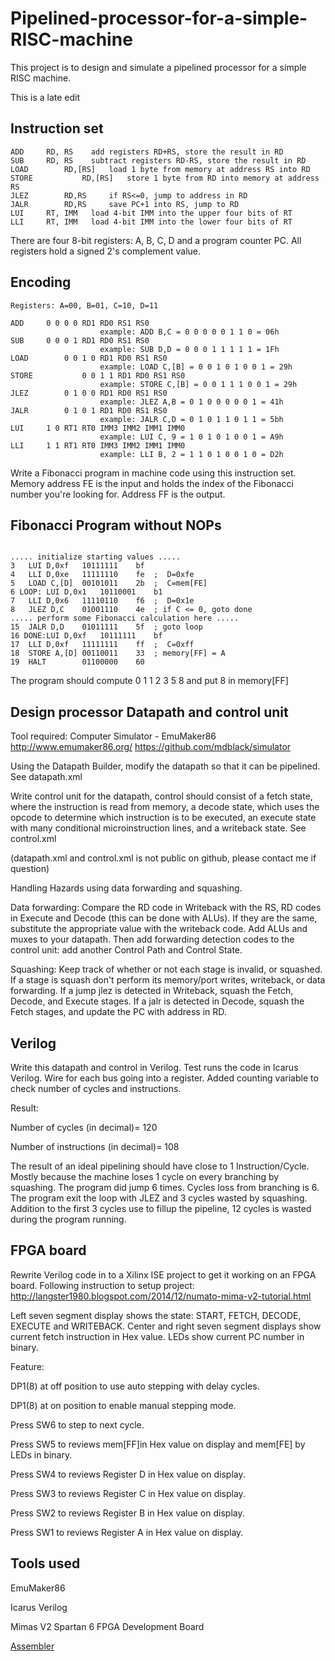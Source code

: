 # Pipelined-processor-for-a-simple-RISC-machine

This project is to design and simulate a pipelined processor for a simple RISC machine.


This is a late edit

## Instruction set

	ADD		RD, RS	  add registers RD+RS, store the result in RD
	SUB		RD, RS	  subtract registers RD-RS, store the result in RD
	LOAD		RD,[RS]	  load 1 byte from memory at address RS into RD
	STORE           RD,[RS]	  store 1 byte from RD into memory at address RS
	JLEZ		RD,RS     if RS<=0, jump to address in RD
	JALR		RD,RS     save PC+1 into RS, jump to RD
	LUI		RT, IMM	  load 4-bit IMM into the upper four bits of RT
	LLI		RT, IMM	  load 4-bit IMM into the lower four bits of RT
 
There are four 8-bit registers: A, B, C, D and a program counter PC.  All registers hold a signed 2's complement value. 

## Encoding
```
Registers: A=00, B=01, C=10, D=11

ADD		0 0 0 0 RD1 RD0 RS1 RS0	
					example: ADD B,C = 0 0 0 0 0 1 1 0 = 06h
SUB		0 0 0 1 RD1 RD0 RS1 RS0
					example: SUB D,D = 0 0 0 1 1 1 1 1 = 1Fh
LOAD		0 0 1 0 RD1 RD0 RS1 RS0
					example: LOAD C,[B] = 0 0 1 0 1 0 0 1 = 29h
STORE	        0 0 1 1 RD1 RD0 RS1 RS0
					example: STORE C,[B] = 0 0 1 1 1 0 0 1 = 29h
JLEZ		0 1 0 0 RD1 RD0 RS1 RS0
					example: JLEZ A,B = 0 1 0 0 0 0 0 1 = 41h
JALR		0 1 0 1 RD1 RD0 RS1 RS0
					example: JALR C,D = 0 1 0 1 1 0 1 1 = 5bh
LUI		1 0 RT1 RT0 IMM3 IMM2 IMM1 IMM0
					example: LUI C, 9 = 1 0 1 0 1 0 0 1 = A9h
LLI		1 1 RT1 RT0 IMM3 IMM2 IMM1 IMM0
					example: LLI B, 2 = 1 1 0 1 0 0 1 0 = D2h
```
Write a Fibonacci program in machine code using this instruction set.  Memory address FE is the input and holds the index of the Fibonacci number you're looking for.  Address FF is the output.  

## Fibonacci Program without NOPs

```

..... initialize starting values .....
3 	LUI D,0xf	10111111	bf
4 	LLI D,0xe	11111110	fe	;  D=0xfe
5 	LOAD C,[D]	00101011	2b	;  C=mem[FE]
6 LOOP:	LUI D,0x1	10110001	b1
7 	LLI D,0x6	11110110	f6	;  D=0x1e
8 	JLEZ D,C	01001110	4e	; if C <= 0, goto done
..... perform some Fibonacci calculation here .....
15 	JALR D,D	01011111	5f	; goto loop
16 DONE:LUI D,0xf	10111111	bf
17 	LLI D,0xf	11111111	ff	;  C=0xff
18 	STORE A,[D]	00110011	33	; memory[FF] = A
19 	HALT		01100000	60

```
The program should compute 0 1 1 2 3 5 8 and put 8 in memory[FF]



## Design processor Datapath and control unit

Tool required: Computer Simulator - EmuMaker86
http://www.emumaker86.org/
https://github.com/mdblack/simulator

Using the Datapath Builder, modify the datapath so that it can be pipelined. See datapath.xml

Write control unit for the datapath, control should consist of a fetch state, where the instruction is read from memory, a decode state, which uses the opcode to determine which instruction is to be executed, an execute state with many conditional microinstruction lines, and a writeback state. See control.xml

(datapath.xml and control.xml is not public on github, please contact me if question)

Handling Hazards using data forwarding and squashing.

Data forwarding: Compare the RD code in Writeback with the RS, RD codes in Execute and Decode (this can be done with ALUs). If they are the same, substitute the appropriate value with the writeback code.
Add ALUs and muxes to your datapath. Then add forwarding detection codes to the control unit: add another Control Path and Control State.

Squashing: Keep track of whether or not each stage is invalid, or squashed. If a stage is squash don't perform its memory/port writes, writeback, or data forwarding.
If a jump jlez is detected in Writeback, squash the Fetch, Decode, and Execute stages.
If a jalr is detected in Decode, squash the Fetch stages, and update the PC with address in RD.

## Verilog

Write this datapath and control in Verilog. Test runs the code in Icarus Verilog.
Wire for each bus going into a register.
Added counting variable to check number of cycles and instructions.

Result:

Number of cycles (in decimal)= 120

Number of instructions (in decimal)= 108

The result of an ideal pipelining should have close to 
1 Instruction/Cycle. Mostly because the machine loses 1 cycle on every branching
by squashing. The program did jump 6 times. Cycles loss from branching is 6.
The program exit the loop with JLEZ and 3 cycles wasted by squashing.
Addition to the first 3 cycles use to fillup the pipeline, 12 cycles is wasted during the program running.

## FPGA board

Rewrite Verilog code in to a Xilinx ISE project to get it working on an FPGA board.
Following instruction to setup project:
http://langster1980.blogspot.com/2014/12/numato-mima-v2-tutorial.html


Left seven segment display shows the state: START, FETCH, DECODE, EXECUTE and WRITEBACK.
Center and right seven segment displays show current fetch instruction in Hex value.
LEDs show current PC number in binary.

Feature:

DP1(8) at off position to use auto stepping with delay cycles.

DP1(8) at on position to enable manual stepping mode.

Press SW6 to step to next cycle.

Press SW5 to reviews mem[FF]in Hex value on display and mem[FE] by LEDs in binary.

Press SW4 to reviews Register D in Hex value on display.

Press SW3 to reviews Register C in Hex value on display.

Press SW2 to reviews Register B in Hex value on display.

Press SW1 to reviews Register A in Hex value on display.

## Tools used
EmuMaker86

Icarus Verilog

Mimas V2 Spartan 6 FPGA Development Board

[Assembler](https://github.com/CHico-Lee/Assembler)

